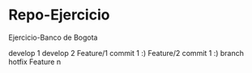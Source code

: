 # Repo-Ejercicio
Ejercicio-Banco de Bogota

develop 1
develop 2
Feature/1 commit 1 :)
Feature/2 commit 1 :)
branch hotfix
Feature n